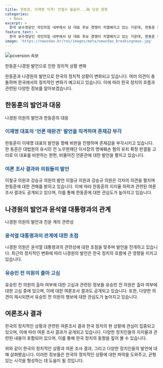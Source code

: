 ```yaml
---
title: 한동훈, 이재명 직격! 안철수 불출마...與 당권 경쟁
categories:
  - News
excerpt: >
  한국 보수정당인 국민의힘 내부에서 당 대표 후보 경쟁이 치열해지고 있는 가운데, 한동훈 전 비상대책위원장과 나경원 의원의 발언이 파장을 일으키고 있다. 한동훈은 언론 애완견 발언을 통해 이재명 더불어민주당 대표에 대한 비난을 쏟아내며 정치권의 주목을 받고 있으며, 이에 대한 여론조사 결과와 각종 의원들의 발언이 관심을 모으고 있다. 한동훈과 다수의 의원들 간의 갈등과 당내 대세론에 대한 논란이 한국 정치권에 큰 관심을 끌고 있다.
feature_text: >
  한국 보수정당인 국민의힘 내부에서 당 대표 후보 경쟁이 치열해지고 있는 가운데, 한동훈 전 비상대책위원장과 나경원 의원의 발언이 파장을 일으키고 있다. 한동훈은 언론 애완견 발언을 통해 이재명 더불어민주당 대표에 대한 비난을 쏟아내며 정치권의 주목을 받고 있으며, 이에 대한 여론조사 결과와 각종 의원들의 발언이 관심을 모으고 있다. 한동훈과 다수의 의원들 간의 갈등과 당내 대세론에 대한 논란이 한국 정치권에 큰 관심을 끌고 있다.
image: 'https://newsdao.kr/res/images/meta/newsdao_breakingnews.jpg'
---
```


<p><img src="https://newsdao.kr/res/images/meta/newsdao_breakingnews.jpg" alt="pcversion 속보" /></p>

<p>한동훈·나경원 발언으로 인한 정치적 상황 변화</p>

<p>한동훈과 나경원의 발언으로 한국의 정치적 상황이 변화되고 있습니다. 여러 의견이 충돌하며 한국에서의 정치적인 변화가 예고되고 있습니다. 이에 따라 한국 정치의 흐름과 관련된 다양한 정보를 알아보겠습니다.</p>

<h2 data-ke-size="size26">한동훈의 발언과 대응</h2>

<p>나경원 의원의 발언과 한동훈의 대응</p>

<h3><b><span style="color: #1a5490;">이재명 대표의 '언론 애완견' 발언을 직격하며 존재감 부각</span></b></h3>

<p>한동훈이 이재명 대표의 발언을 향해 비판을 진행하며 존재감을 부각시키고 있습니다. 한 동훈은 대법원의 유시민 전 노무현재단 이사장의 명예훼손 혐의 유죄 확정 판결을 고리로 이 대표를 비판하는 한편, 비뚤어진 언론관에 대한 발언을 펼치고 있습니다.</p>

<h3><b><span style="color: #1a5490;">여론 조사 결과와 의원들의 발언</span></b></h3>

<p>이철규 의원과 강승규 의원의 발언
이철규 의원과 강승규 의원은 각자의 의견을 펼치며 한동훈에 대한 견해를 밝히고 있습니다. 이에 따라 한동훈의 지지율 하락과 관련된 여론 조사 결과도 공개되고 있으며, 이를 통해 한동훈에 대한 관심도가 높아지고 있습니다.</p>

<h2 data-ke-size="size26">나경원의 발언과 윤석열 대통령과의 관계</h2>

<p>나경원 의원의 발언과 친윤 계의 관련성</p>

<h3><b><span style="color: #1a5490;">윤석열 대통령과의 관계에 대한 초점</span></b></h3>

<p>나경원 의원은 윤석열 대통령과의 관련성에 대한 초점을 맞추며 발언을 전개하고 있습니다. 최근의 정치적인 변화에 따라 나경원의 발언은 한국 정치의 흐름에 큰 영향을 미치고 있습니다.</p>

<h3><b><span style="color: #1a5490;">유승민 전 의원의 출마 고심</span></b></h3>

<p>유승민 전 의원의 출마 여부에 대한 고심과 관련된 정보들
유승민 전 의원은 출마 여부에 대한 고심 중에 있으며, 이에 대한 여론조사 결과도 공개되고 있습니다. 또한, 다양한 의견이 제시되면서 유승민 전 의원의 행보에 대한 관심도가 높아지고 있습니다.</p>

<h2 data-ke-size="size26">여론조사 결과</h2>

<p>한국의 정치적인 상황과 관련된 여론조사 결과
한국 정치의 현 상황에 관심이 집중되고 있으며, 이에 따라 여론 조사 결과가 공개되고 있습니다. 다양한 정치인들의 지지율과 관련된 내용이 포함되어 있으며, 이를 통해 한국 정치의 동향을 짚어 볼 수 있습니다.</p>

<p>위와 같이 한국의 정치적인 상황과 여론 조사 결과, 그리고 다양한 정치인들의 발언에 대해 살펴봤습니다. 이러한 정보들은 한국의 정치적인 상황에 대한 파악을 도와주고, 균형있는 시각을 형성하는 데 도움이 될 것입니다.</p>

